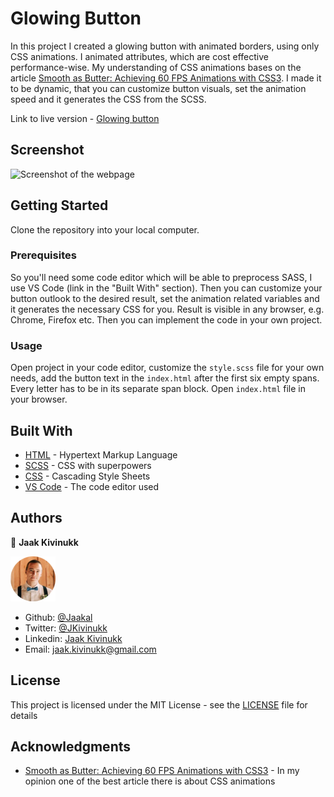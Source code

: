 # Glowing Button

In this project I created a glowing button with animated borders, using only CSS animations. I animated attributes, which are cost effective performance-wise. My understanding of CSS animations bases on the article [Smooth as Butter: Achieving 60 FPS Animations with CSS3](https://medium.com/outsystems-experts/how-to-achieve-60-fps-animations-with-css3-db7b98610108). I made it to be dynamic, that you can customize button visuals, set the animation speed and it generates the CSS from the SCSS.

Link to live version - [Glowing button](https://no-time-to-die.herokuapp.com/)

## Screenshot

![Screenshot of the webpage](https://github.com/Jaakal/glowing-button/blob/master/images/white.png)

## Getting Started

Clone the repository into your local computer.

### Prerequisites

So you'll need some code editor which will be able to preprocess SASS, I use VS Code (link in the "Built With" section). Then you can customize your button outlook to the desired result, set the animation related variables and it generates the necessary CSS for you. Result is visible in any browser, e.g. Chrome, Firefox etc. Then you can implement the code in your own project.

### Usage

Open project in your code editor, customize the `style.scss` file for your own needs, add the button text in the `index.html` after the first six empty spans. Every letter has to be in its separate span block. Open `index.html` file in your browser.

## Built With

* [HTML](https://en.wikipedia.org/wiki/HTML) - Hypertext Markup Language
* [SCSS](https://sass-lang.com/) - CSS with superpowers
* [CSS](https://www.w3.org/Style/CSS/Overview.en.html) - Cascading Style Sheets
* [VS Code](https://code.visualstudio.com/) - The code editor used 

## Authors

👤 **Jaak Kivinukk**

<a href="https://github.com/Jaakal" target="_blank">
    
  ![Screenshot Image](images/jaak-profile.png) 

</a>

- Github: [@Jaakal](https://github.com/Jaakal)
- Twitter: [@JKivinukk](https://twitter.com/JKivinukk)
- Linkedin: [Jaak Kivinukk](https://www.linkedin.com/in/jaak-kivinukk)
- Email: [jaak.kivinukk@gmail.com](jaak.kivinukk@gmail.com)

## License

This project is licensed under the MIT License - see the [LICENSE](LICENSE) file for details

## Acknowledgments
* [Smooth as Butter: Achieving 60 FPS Animations with CSS3](https://medium.com/outsystems-experts/how-to-achieve-60-fps-animations-with-css3-db7b98610108) - In my opinion one of the best article there is about CSS animations
